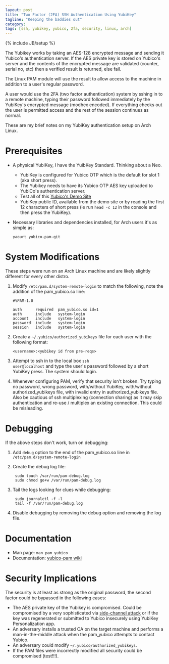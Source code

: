 ```yaml
---
layout: post
title: "Two Factor (2FA) SSH Authentication Using YubiKey"
tagline: "Keeping the baddies out"
category: 
tags: [ssh, yubikey, yubico, 2fa, security, linux, arch]
---
```

{% include JB/setup %}

The Yubikey works by taking an AES-128 encrypted message and sending it Yubico's authentication server.  If the AES private key is stored on Yubico's server and the contents of the encrypted message are validated (counter, serial no, etc) then a verified result is returned, else fail.

The Linux PAM module will use the result to allow access to the machine in addition to a user's regular password.

A user would use the 2FA (two factor authentication) system by sshing in to a remote machine, typing their password followed immediately by the YubiKey's encrypted message (modhex encoded).  If everything checks out the user is permitted access and the rest of the session continues as normal.

These are my brief notes on my YubiKey authentication setup on Arch Linux.

Prerequisites
=============

* A physical YubiKey, I have the YuibKey Standard.  Thinking about a Neo.
  * YubiKey is configured for Yubico OTP which is the default for slot 1 (aka short press).
  * The Yubikey needs to have its Yubico OTP AES key uploaded to YubiCo's authentication server.
  * Test all of this [Yubico's Demo Site](http://demo.yubico.com/?tab=one-factor)
  * YubiKey public ID, available from the demo site or by reading the first 12 characters of short press (ie run <code>head -c 12</code> in the console and then press the YubiKey).
* Necessary libraries and dependencies installed, for Arch users it's as simple as:

      yaourt yubico-pam-git


System Modifications
====================

These steps were run on an Arch Linux machine and are likely slightly different for every other distro.

1. Modify <code>/etc/pam.d/system-remote-login</code> to match the following, note the addition of the pam_yubico.so line:

       #%PAM-1.0

       auth      required  pam_yubico.so id=1
       auth      include   system-login
       account   include   system-login
       password  include   system-login
       session   include   system-login

2. Create a <code>~/.yubico/authorized_yubikeys</code> file for each user with the following format:

       <username>:<yubikey id from pre-reqs>

3. Attempt to ssh in to the local box <code>ssh user@localhost</code> and type the user's password followed by a short YubiKey press.  The system should login.
4. Whenever configuring PAM, verify that security isn't broken.  Try typing no password, wrong password, with/without YubiKey, with/without authorized_yubikeys file, with invalid entry in authorized_yubikeys file.  Also be cautious of ssh multiplexing (connection sharing) as it may skip authentication and re-use / multiplex an existing connection.  This could be misleading.


Debugging
=========

If the above steps don't work, turn on debugging:

1. Add <code>debug</code> option to the end of the pam_yubico.so line in <code>/etc/pam.d/system-remote-login</code>

2. Create the debug log file:

        sudo touch /var/run/pam-debug.log
        sudo chmod go+w /var/run/pam-debug.log

3. Tail the logs looking for clues while debugging:

        sudo journalctl -f -l
        tail -f /var/run/pam-debug.log

4. Disable debugging by removing the debug option and removing the log file.


Documentation
=============

* Man page: <code>man pam_yubico</code>
* Documentation: [yubico-pam wiki](https://github.com/Yubico/yubico-pam/wiki)


Security Implications
=====================

The security is at least as strong as the original password, the second factor could be bypassed in the following cases:

* The AES private key of the Yubikey is compromised.  Could be compromised by a very sophisticated via [side-channel attack](http://youtu.be/_c1cx8F4-SM?t=36m30s) or if the key was regenerated or submitted to Yubico insecurely using YubiKey Personalization app.
* An adversary installs a trusted CA on the target machine and performs a man-in-the-middle attack when the pam_yubico attempts to contact Yubico.
* An adversary could modify <code>~/.yubico/authorized_yubikeys</code>.
* If the PAM files were incorrectly modified all security could be compromised (test!!!).
